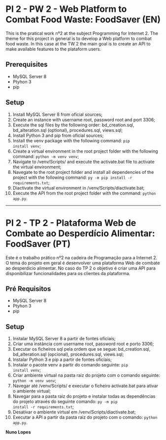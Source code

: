 # PI 2 - PW 2 - Web Platform to Combat Food Waste: FoodSaver (EN)

This is the pratical work nº2 at the subject Programming for Internet 2. The theme for this project in general is to develop a Web platform to combat food waste. In this case at the TW 2 the main goal is to create an API to make available features to the plataform users. 

## Prerequisites

* MySQL Server 8
* Ptyhon 3
* pip

## Setup

1.  Install MySQL Server 8 from oficial sources;
2.  Create an instance with username root, password root and port 3306;
3.  Execute the sql files by the following order: bd_creation.sql, bd_alteration.sql (optional), procedures.sql, views.sql;
4.  Install Python 3 and pip from oficial sources;
5.  Install the venv package with the following command: <code>pip install venv</code>;
6.  Create a virtual environment in the root project folder with the following command: <code>python -m venv venv</code>;
7.  Navigate to /venv/Scripts/ and execute the activate.bat file to activate the virtual environment;
8.  Navegate to the root project folder and install all dependencies of the project with the following command: <code>py -m pip install -r requirements.txt</code>;
9.  Diactivate the virtual environment in /venv/Scripts/diactivate.bat;
10. Execute the API from the root project folder with the command: <code>python app.py</code>.

-----

# PI 2 - TP 2 - Plataforma Web de Combate ao Desperdício Alimentar: FoodSaver (PT)

Este é o trabalho prático nº2 na cadeira de Programação para a Internet 2. O tema do projeto em geral é desenvolver uma plataforma Web de combate ao desperdicio alimentar. No caso do TP 2 o objetivo é criar uma API para disponibilizar funcionalidades para os clientes da plataforma.
## Pré Requisitos

* MySQL Server 8
* Ptyhon 3
* pip

## Setup

1.  Instalar MySQL Server 8 a partir de fontes oficiais;
2.  Criar uma instância com username root, password root e porto 3306;
3.  Executar os ficheiros sql pela ordem que se segue: bd_creation.sql, bd_alteration.sql (opcional), procedures.sql, views.sql;
4.  Instalar Python 3 e pip a partir de fontes oficiais;
5.  Instalar o pacote venv a partir do comando seguinte: <code>pip install venv</code>;
6.  Criar ambiente virtual na pasta raiz do projeto com o comando seguinte: <code>python -m venv venv</code>;
7.  Navegar até /venv/Scripts/ e executar o ficheiro activate.bat para ativar o ambiente virtual;
8.  Navegar para a pasta raiz do projeto e instalar todas as dependências do projeto através do seguinte comando: <code>py -m pip install -r requirements.txt</code>;
9.  Desativar o ambiente virtual em /venv/Scripts/diactivate.bat;
10. Executar a API a partir da pasta raiz do projeto com o comando: <code>python app.py</code>.

**Nuno Lopes**
